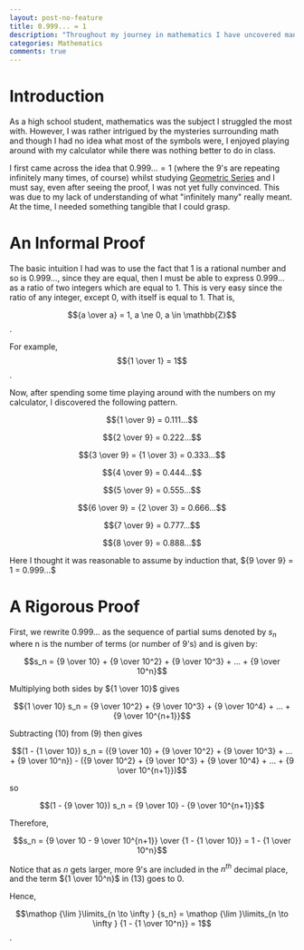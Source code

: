 ```yaml
---
layout: post-no-feature
title: 0.999... = 1
description: "Throughout my journey in mathematics I have uncovered many surprising details about our reality. One of my first revelations was that 0.999... and 1 represent the same number."
categories: Mathematics
comments: true
---
```

# Introduction

As a high school student, mathematics was the subject I struggled the most with. However, I was rather intrigued by the mysteries surrounding math and though I had no idea what most of the symbols were, I enjoyed playing around with my calculator while there was nothing better to do in class. 

I first came across the idea that $0.999... = 1$ (where the 9's are repeating infinitely many times, of course) whilst studying [Geometric Series](http://mathworld.wolfram.com/GeometricSeries.html) and I must say, even after seeing the proof, I was not yet fully convinced. This was due to my lack of understanding of what "infinitely many" really meant. At the time, I needed something tangible that I could grasp. 

# An Informal Proof

The basic intuition I had was to use the fact that 1 is a rational number and so is $0.999...$, since they are equal, then I must be able to express $0.999...$ as a ratio of two integers which are equal to $1$. This is very easy since the ratio of any integer, except $0$, with itself is equal to $1$. That is, 

$${a \over a} = 1, a \ne 0, a \in \mathbb{Z}$$.

For example, $${1 \over 1} = 1$$.

Now, after spending some time playing around with the numbers on my calculator, I discovered the following pattern.

$${1 \over 9} = 0.111...$$

$${2 \over 9} = 0.222...$$

$${3 \over 9} = {1 \over 3} = 0.333...$$

$${4 \over 9} = 0.444...$$

$${5 \over 9} = 0.555...$$

$${6 \over 9} = {2 \over 3} = 0.666...$$

$${7 \over 9} = 0.777...$$

$${8 \over 9} = 0.888...$$

Here I thought it was reasonable to assume by induction that,
${9 \over 9} = 1 = 0.999...$

# A Rigorous Proof

First, we rewrite $0.999...$ as the sequence of partial sums denoted by $s_n$ where n is the number of terms (or number of 9's) and is given by:

$$s_n = {9 \over 10} + {9 \over 10^2} + {9 \over 10^3} + ... + {9 \over 10^n}$$

Multiplying both sides by ${1 \over 10}$ gives

$${1 \over 10} s_n = {9 \over 10^2} + {9 \over 10^3} + {9 \over 10^4} + ... + {9 \over 10^{n+1}}$$

Subtracting (10) from (9) then gives

$$(1 - {1 \over 10}) s_n = ({9 \over 10} + {9 \over 10^2} + {9 \over 10^3} + ... + {9 \over 10^n}) - ({9 \over 10^2} + {9 \over 10^3} + {9 \over 10^4} + ... + {9 \over 10^{n+1}})$$

so

$$(1 - {9 \over 10}) s_n = {9 \over 10} - {9 \over 10^{n+1}}$$

Therefore,

$$s_n = {9 \over 10 - 9 \over 10^{n+1}} \over {1 - {1 \over 10}} = 1 - {1 \over 10^n}$$

Notice that as $n$ gets larger, more 9's are included in the $n^{th}$ decimal place, and the term ${1 \over 10^n}$ in (13) goes to $0$.

Hence,

$$\mathop {\lim }\limits_{n \to \infty } {s_n} = \mathop {\lim }\limits_{n \to \infty } {1 - {1 \over 10^n}} = 1$$.
